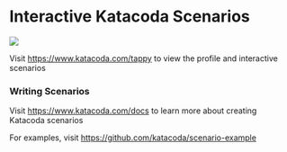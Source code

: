 # Interactive Katacoda Scenarios

[![](http://shields.katacoda.com/katacoda/tappy/count.svg)](https://www.katacoda.com/tappy "Get your profile on Katacoda.com")

Visit https://www.katacoda.com/tappy to view the profile and interactive scenarios

### Writing Scenarios
Visit https://www.katacoda.com/docs to learn more about creating Katacoda scenarios

For examples, visit https://github.com/katacoda/scenario-example
